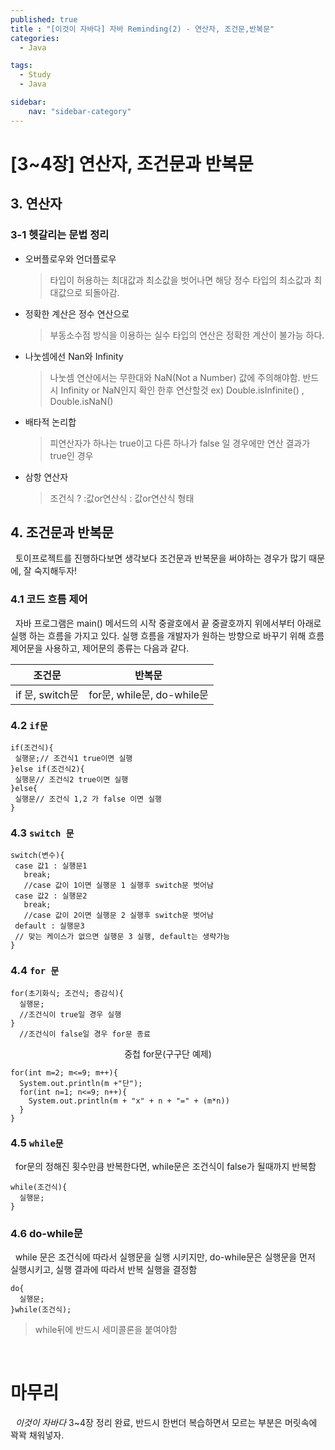 ```yaml
---
published: true
title : "[이것이 자바다] 자바 Reminding(2) - 연산자, 조건문,반복문"
categories:
  - Java

tags:
  - Study
  - Java

sidebar:
    nav: "sidebar-category"
---
```


#  [3~4장] 연산자, 조건문과 반복문

## 3. 연산자
### 3-1 헷갈리는 문법 정리
- 오버플로우와 언더플로우
  >타입이 허용하는 최대값과 최소값을 벗어나면 해당 정수 타입의 최소값과 최대값으로 되돌아감.
- 정확한 계산은 정수 연산으로
  > 부동소수점 방식을 이용하는 실수 타입의 연산은 정확한 계산이 불가능 하다.
- 나눗셈에선 Nan와 Infinity
  > 나눗셈 연산에서는 무한대와 NaN(Not a Number) 값에 주의해야함. 반드시 Infinity or NaN인지 확인 한후 연산할것 ex) Double.isInfinite() , Double.isNaN()
- 배타적 논리합
  > 피연산자가 하나는 true이고 다른 하나가 false 일 경우에만 연산 결과가 true인 경우
- 삼항 연산자
  > 조건식 ? :값or연산식 : 값or연산식 형태



## 4. 조건문과 반복문
 &nbsp; 토이프로젝트를 진행하다보면 생각보다 조건문과 반복문을 써야하는 경우가 많기 때문에, 잘 숙지해두자!

### 4.1 코드 흐름 제어
 &nbsp; 자바 프로그램은 main() 메서드의 시작 중괄호에서 끝 중괄호까지 위에서부터 아래로 실행 하는 흐름을 가지고 있다. 실행 흐름을 개발자가 원하는 방향으로 바꾸기 위해 흐름 제어문을 사용하고, 제어문의 종류는 다음과 같다.

 | 조건문          | 반복문                     |
 | --------------- | -------------------------- |
 | if 문, switch문 | for문, while문, do-while문 |

### 4.2 `if문`

 ```
if(조건식){
  실행문;// 조건식1 true이면 실행
}else if(조건식2){
  실행문// 조건식2 true이면 실행
}else{
  실행문// 조건식 1,2 가 false 이면 실행
}
 ```

### 4.3 `switch 문`
 
 ```
switch(변수){
  case 값1 : 실행문1
    break; 
    //case 값이 1이면 실행문 1 실행후 switch문 벗어남
  case 값2 : 실행문2
    break;
    //case 값이 2이면 실행문 2 실행후 switch문 벗어남
  default : 실행문3
  // 맞는 케이스가 없으면 실행문 3 실행, default는 생략가능
}
 ```
### 4.4 `for 문`
```
for(초기화식; 조건식; 증감식){
  실행문;
  //조건식이 true일 경우 실행
}
  //조건식이 false일 경우 for문 종료
```
<center> 중첩 for문(구구단 예제)</center>

```
for(int m=2; m<=9; m++){
  System.out.println(m +"단");
  for(int n=1; n<=9; n++){
    System.out.println(m + "x" + n + "=" + (m*n))
  }
}
```

### 4.5 `while문`
&nbsp; for문의 정해진 횟수만큼 반복한다면, while문은 조건식이 false가 될때까지 반복함

```
while(조건식){
  실행문;  
}
```

### 4.6 do-while문
&nbsp; while 문은 조건식에 따라서 실행문을 실행 시키지만, do-while문은 실행문을 먼저 실행시키고, 실행 결과에 따라서 반복 실행을 결정함
```
do{
  실행문;
}while(조건식);
```
> while뒤에 반드시 세미콜론을 붙여야함

<br>

# 마무리
&nbsp; *이것이 자바다* 3~4장 정리 완료, 반드시 한번더 복습하면서 모르는 부분은 머릿속에 꽉꽉 채워넣자.






